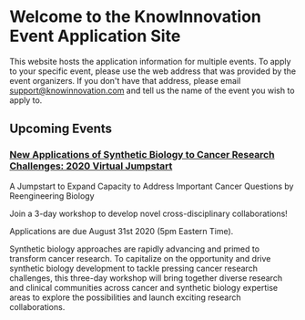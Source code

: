 # Welcome to the KnowInnovation Event Application Site

This website hosts the application information for multiple events. To apply to your specific event, please use the web address that was provided by the event organizers. If you don't have that address, please email support@knowinnovation.com and tell us the name of the event you wish to apply to.

## Upcoming Events

### [New Applications of Synthetic Biology to Cancer Research Challenges: 2020 Virtual Jumpstart](/synbioandcancer)

A Jumpstart to Expand Capacity to Address Important Cancer Questions by Reengineering Biology

Join a 3-day workshop to develop novel cross-disciplinary collaborations!

Applications are due August 31st 2020 (5pm Eastern Time).

Synthetic biology approaches are rapidly advancing and primed to transform cancer research. To capitalize on the opportunity and drive synthetic biology development to tackle pressing cancer research challenges, this three-day workshop will bring together diverse research and clinical communities across cancer and synthetic biology expertise areas to explore the possibilities and launch exciting research collaborations.

